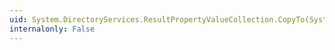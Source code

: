 ```yaml
---
uid: System.DirectoryServices.ResultPropertyValueCollection.CopyTo(System.Object[],System.Int32)
internalonly: False
---
```

